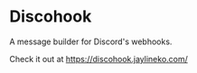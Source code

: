 # Discohook

A message builder for Discord's webhooks.

Check it out at <https://discohook.jaylineko.com/>
